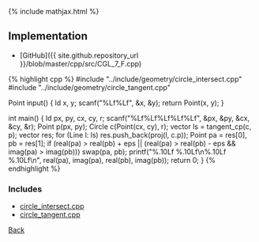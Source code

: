 {% include mathjax.html %}



## Implementation

- [GitHub]({{ site.github.repository_url }}/blob/master/cpp/src/CGL_7_F.cpp)

{% highlight cpp %}
#include "../include/geometry/circle_intersect.cpp"
#include "../include/geometry/circle_tangent.cpp"

Point input() {
  ld x, y;
  scanf("%Lf%Lf", &x, &y);
  return Point(x, y);
}

int main() {
  ld px, py, cx, cy, r;
  scanf("%Lf%Lf%Lf%Lf%Lf", &px, &py, &cx, &cy, &r);
  Point p(px, py);
  Circle c(Point(cx, cy), r);
  vector<Line> ls = tangent_cp(c, p);
  vector<Point> res;
  for (Line l: ls) res.push_back(proj(l, c.p));
  Point pa = res[0], pb = res[1];
  if (real(pa) > real(pb) + eps ||
      (real(pa) > real(pb) - eps && imag(pa) > imag(pb))) swap(pa, pb);
  printf("%.10Lf %.10Lf\n%.10Lf %.10Lf\n",
         real(pa), imag(pa), real(pb), imag(pb));
  return 0;
}
{% endhighlight %}

### Includes

- [circle_intersect.cpp](../include/geometry/circle_intersect)
- [circle_tangent.cpp](../include/geometry/circle_tangent)

[Back](..)
